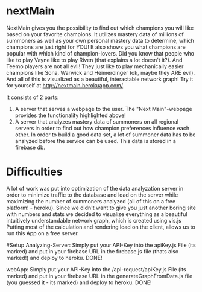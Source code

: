 # nextMain

NextMain gives you the possibility to find out which champions you will like based on your favorite champions. It utilizes mastery data of millions of summoners as well as your own personal mastery data to determine, which champions are just right for YOU! 
It also shows you what champions are popular with which kind of champion-lovers. Did you know that people who like to play Vayne like to play Riven (that explains a lot doesn't it?). And Teemo players are not all evil! They just like to play mechanically easier champions like Sona, Warwick and Heimerdinger (ok, maybe they ARE evil).
And all of this is visualized as a beautiful, interactable network graph!
Try it for yourself at http://nextmain.herokuapp.com/

It consists of 2 parts:
1. A server that serves a webpage to the user. The "Next Main"-webpage provides the functionality highlighted above!
2. A server that analyzes mastery data of summoners on all regional servers in order to find out how champion preferences influence each other. In order to build a good data set, a lot of summoner data has to be analyzed before the service can be used. This data is stored in a firebase db. 

# Difficulties
A lot of work was put into optimization of the data analyzation server in order to minimize traffic to the database and load on the server while maximizing the number of summoners analyzed (all of this on a free platform! - heroku).
Since we didn't want to give you just another boring site with numbers and stats we decided to visualize everything as a beautiful intuitively understandable network graph, which is created using vis.js
Putting most of the calculation and rendering load on the client, allows us to run this App on a free server.

#Setup
Analyzing-Server:
Simply put your API-Key into the apiKey.js File (its marked) and put in your firebase URL in the firebase.js file (thats also marked!) and deploy to heroku. DONE!

webApp:
Simply put your API-Key into the /api-request/apiKey.js File (its marked) and put in your firebase URL in the generateGraphFromData.js file (you guessed it - its marked) and deploy to heroku. DONE!
